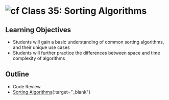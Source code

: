# ![cf](http://i.imgur.com/7v5ASc8.png) Class 35: Sorting Algorithms

## Learning Objectives
- Students will gain a basic understanding of common sorting algorithms, and their unique use cases
- Students will further practice the differences between space and time complexity of algorithms

## Outline
- Code Review
- [Sorting Algorithms]{:target="_blank"}

<!-- Links -->
[Sorting Algorithms]: ./notes/sorts.md
